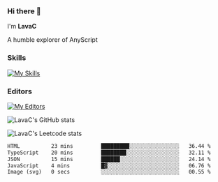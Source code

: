 ### Hi there 👋
I'm **LavaC**

A humble explorer of AnyScript

### Skills
[![My Skills](https://skillicons.dev/icons?i=js,ts,vue,nodejs,nuxtjs,astro,solidjs,tailwind)](https://skillicons.dev)

### Editors
[![My Editors](https://skillicons.dev/icons?i=neovim,vscode)](https://skillicons.dev)

![LavaC's GitHub stats](https://github-readme-stats.vercel.app/api?username=LavaCxx&show_icons=true&theme=synthwave)

![LavaC's Leetcode stats](https://leetcard.jacoblin.cool/LavaC?theme=nord&font=Amiko&ext=activity&site=cn)

<!--START_SECTION:waka-->

```txt
HTML          23 mins         █████████░░░░░░░░░░░░░░░░   36.44 %
TypeScript    20 mins         ████████░░░░░░░░░░░░░░░░░   32.11 %
JSON          15 mins         ██████░░░░░░░░░░░░░░░░░░░   24.14 %
JavaScript    4 mins          █▓░░░░░░░░░░░░░░░░░░░░░░░   06.76 %
Image (svg)   0 secs          ░░░░░░░░░░░░░░░░░░░░░░░░░   00.55 %
```

<!--END_SECTION:waka-->
